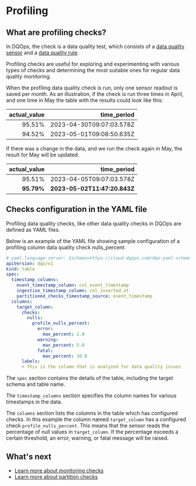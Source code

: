 # Profiling

## What are profiling checks?

In DQOps, the check is a data quality test, which consists of a [data quality sensor](../sensors/sensors.md) and a
[data quality rule](../rules/rules.md).

Profiling checks are useful for exploring and experimenting with various types of checks and determining the most suitable
ones for regular data quality monitoring.

When the profiling data quality check is run, only one sensor readout is saved per month. As an illustration, if the check 
is run three times in April, and one time in May the table with the results could look like this:

| actual_value |              time_period |
|-------------:|-------------------------:|
|       95.51% | 2023-04-30T09:07:03.578Z |
|       94.52% | 2023-05-01T09:08:50.635Z |

If there was a change in the data, and we run the check again in May, the result for May will be updated.

| actual_value |                  time_period |
|-------------:|-----------------------------:|
|       95.51% |     2023-04-05T09:07:03.578Z |
|   **95.79%** | **2023-05-02T11:47:20.843Z** |


## Checks configuration in the YAML file
Profiling data quality checks, like other data quality checks in DQOps are defined as YAML files.

Below is an example of the YAML file showing sample configuration of a profiling column data quality check nulls_percent.

``` yaml hl_lines="14-22"
# yaml-language-server: $schema=https://cloud.dqops.com/dqo-yaml-schema/TableYaml-schema.json
apiVersion: dqo/v1
kind: table
spec:
  timestamp_columns:
    event_timestamp_column: col_event_timestamp
    ingestion_timestamp_column: col_inserted_at
    partitioned_checks_timestamp_source: event_timestamp
  columns:
    target_column:
      checks:
        nulls:
          profile_nulls_percent:
            error:
              max_percent: 1.0
            warning:
              max_percent: 5.0
            fatal:
              max_percent: 30.0
      labels:
      - This is the column that is analyzed for data quality issues
```
The `spec` section contains the details of the table, including the target schema and table name.

The `timestamp_columns` section specifies the column names for various timestamps in the data.

The `columns` section lists the columns in the table which has configured checks. In this example the column named
`target_column` has a configured check `profile_nulls_percent`. This means that the sensor reads the percentage of null
values in `target_column`. If the percentage exceeds a certain threshold, an error, warning, or fatal message will
be raised.

## What's next

- [Learn more about monitoring checks](data-observability-monitoring-checks.md)
- [Learn more about partition checks](partition-checks.md)